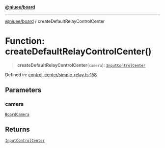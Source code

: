 [**@niuee/board**](../README.md)

***

[@niuee/board](../globals.md) / createDefaultRelayControlCenter

# Function: createDefaultRelayControlCenter()

> **createDefaultRelayControlCenter**(`camera`): [`InputControlCenter`](../interfaces/InputControlCenter.md)

Defined in: [control-center/simple-relay.ts:158](https://github.com/niuee/board/blob/cc09a87e934160adef876c4e11d51fd97e78653d/src/control-center/simple-relay.ts#L158)

## Parameters

### camera

[`BoardCamera`](../interfaces/BoardCamera.md)

## Returns

[`InputControlCenter`](../interfaces/InputControlCenter.md)
